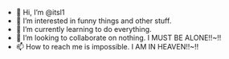 - 👋 Hi, I’m @itsl1
- 👀 I’m interested in funny things and other stuff.
- 🌱 I’m currently learning to do everything.
- 💞️ I’m looking to collaborate on nothing. I MUST BE ALONE!!~!!
- 📫 How to reach me is impossible. I AM IN HEAVEN!!~!!

<!---
itsl1/itsl1 is a ✨ special ✨ repository because its `README.md` (this file) appears on your GitHub profile.
You can click the Preview link to take a look at your changes.
--->
